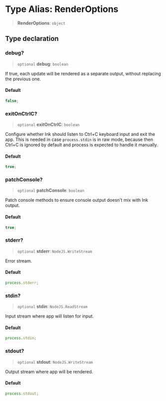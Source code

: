 # Type Alias: RenderOptions

> **RenderOptions**: `object`

## Type declaration

### debug?

> `optional` **debug**: `boolean`

If true, each update will be rendered as a separate output, without replacing the previous one.

#### Default

```ts
false;
```

### exitOnCtrlC?

> `optional` **exitOnCtrlC**: `boolean`

Configure whether Ink should listen to Ctrl+C keyboard input and exit the app. This is needed in case `process.stdin` is in raw mode, because then Ctrl+C is ignored by default and process is expected to handle it manually.

#### Default

```ts
true;
```

### patchConsole?

> `optional` **patchConsole**: `boolean`

Patch console methods to ensure console output doesn't mix with Ink output.

#### Default

```ts
true;
```

### stderr?

> `optional` **stderr**: `NodeJS.WriteStream`

Error stream.

#### Default

```ts
process.stderr;
```

### stdin?

> `optional` **stdin**: `NodeJS.ReadStream`

Input stream where app will listen for input.

#### Default

```ts
process.stdin;
```

### stdout?

> `optional` **stdout**: `NodeJS.WriteStream`

Output stream where app will be rendered.

#### Default

```ts
process.stdout;
```
